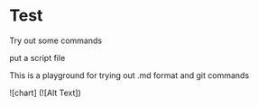 # Test
Try out some commands

put a script file

This is a playground for trying out .md format and git commands

![chart] (![Alt Text])
